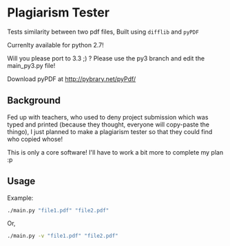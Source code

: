 Plagiarism Tester
==========

Tests similarity between two pdf files, Built using `difflib`  and `pyPDF`

Currenlty available for python 2.7!


 Will you please port to 3.3 ;) ? Please use the py3 branch and edit the
main\_py3.py file!

Download pyPDF at http://pybrary.net/pyPdf/

Background
---

Fed up with teachers, who used to deny project submission which was typed and printed (because they thought, everyone will copy-paste the thingo), I just planned to make a plagiarism tester so that they could find who copied whose!


This is only a core software! I'll have to work a bit more to complete my plan :p


Usage
---

Example: 


```bash
./main.py "file1.pdf" "file2.pdf"

```

Or,

```bash
./main.py -v "file1.pdf" "file2.pdf"

```
